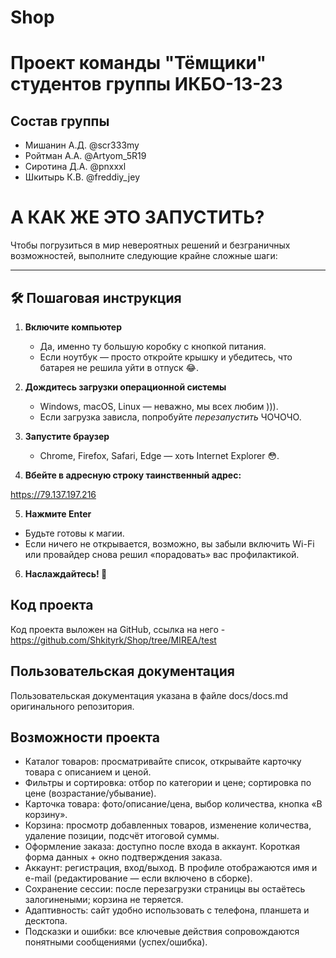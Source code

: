 # Shop

# Проект команды "Тёмщики" студентов группы ИКБО-13-23

##  Состав группы
- Мишанин А.Д. @scr333my
- Ройтман А.А. @Artyom_5R19
- Сиротина Д.А. @pnxxxl
- Шкитырь К.В. @freddiy_jey

# А КАК ЖЕ ЭТО ЗАПУСТИТЬ?

Чтобы погрузиться в мир невероятных решений и безграничных возможностей, выполните следующие крайне сложные шаги:

---

## 🛠 Пошаговая инструкция

1. **Включите компьютер**

   - Да, именно ту большую коробку с кнопкой питания.
   - Если ноутбук — просто откройте крышку и убедитесь, что батарея не решила уйти в отпуск 😂.

2. **Дождитесь загрузки операционной системы**

   - Windows, macOS, Linux — неважно, мы всех любим ))).
   - Если загрузка зависла, попробуйте _перезапустить_ ЧОЧОЧО.

3. **Запустите браузер**

   - Chrome, Firefox, Safari, Edge — хоть Internet Explorer 😳.

4. **Вбейте в адресную строку таинственный адрес:**

https://79.137.197.216

5. **Нажмите Enter**

- Будьте готовы к магии.
- Если ничего не открывается, возможно, вы забыли включить Wi-Fi или провайдер снова решил «порадовать» вас профилактикой.

6. **Наслаждайтесь! 🎉**


## Код проекта

Код проекта выложен на GitHub, ссылка на него - https://github.com/Shkityrk/Shop/tree/MIREA/test

## Пользовательская документация

Пользовательская документация указана в файле docs/docs.md оригинального репозитория.



## Возможности проекта

- Каталог товаров: просматривайте список, открывайте карточку товара с описанием и ценой.
- Фильтры и сортировка: отбор по категории и цене; сортировка по цене (возрастание/убывание).
- Карточка товара: фото/описание/цена, выбор количества, кнопка «В корзину».
- Корзина: просмотр добавленных товаров, изменение количества, удаление позиции, подсчёт итоговой суммы.
- Оформление заказа: доступно после входа в аккаунт. Короткая форма данных + окно подтверждения заказа.
- Аккаунт: регистрация, вход/выход. В профиле отображаются имя и e-mail (редактирование — если включено в сборке).
- Сохранение сессии: после перезагрузки страницы вы остаётесь залогинеными; корзина не теряется.
- Адаптивность: сайт удобно использовать с телефона, планшета и десктопа.
- Подсказки и ошибки: все ключевые действия сопровождаются понятными сообщениями (успех/ошибка).